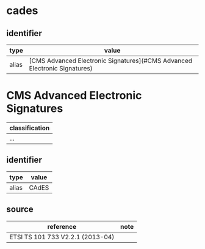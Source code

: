 # cades

## identifier
| type              | value
| ----------------- | -----
| alias             | [CMS Advanced Electronic Signatures](#CMS Advanced Electronic Signatures)

# CMS Advanced Electronic Signatures
| classification
| --------------
| ...

## identifier
| type              | value
| ----------------- | -----
| alias             | CAdES

## source
| reference | note
| --------- | ----
| ETSI TS 101 733 V2.2.1 (2013-04)
